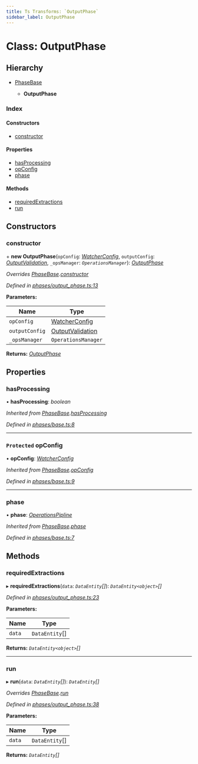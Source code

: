 ```yaml
---
title: Ts Transforms: `OutputPhase`
sidebar_label: OutputPhase
---
```


# Class: OutputPhase

## Hierarchy

* [PhaseBase](phasebase.md)

  * **OutputPhase**

### Index

#### Constructors

* [constructor](outputphase.md#constructor)

#### Properties

* [hasProcessing](outputphase.md#hasprocessing)
* [opConfig](outputphase.md#protected-opconfig)
* [phase](outputphase.md#phase)

#### Methods

* [requiredExtractions](outputphase.md#requiredextractions)
* [run](outputphase.md#run)

## Constructors

###  constructor

\+ **new OutputPhase**(`opConfig`: *[WatcherConfig](../interfaces/watcherconfig.md)*, `outputConfig`: *[OutputValidation](../interfaces/outputvalidation.md)*, `_opsManager`: *`OperationsManager`*): *[OutputPhase](outputphase.md)*

*Overrides [PhaseBase](phasebase.md).[constructor](phasebase.md#constructor)*

*Defined in [phases/output_phase.ts:13](https://github.com/terascope/teraslice/blob/a3992c27/packages/ts-transforms/src/phases/output_phase.ts#L13)*

**Parameters:**

Name | Type |
------ | ------ |
`opConfig` | [WatcherConfig](../interfaces/watcherconfig.md) |
`outputConfig` | [OutputValidation](../interfaces/outputvalidation.md) |
`_opsManager` | `OperationsManager` |

**Returns:** *[OutputPhase](outputphase.md)*

## Properties

###  hasProcessing

• **hasProcessing**: *boolean*

*Inherited from [PhaseBase](phasebase.md).[hasProcessing](phasebase.md#hasprocessing)*

*Defined in [phases/base.ts:8](https://github.com/terascope/teraslice/blob/a3992c27/packages/ts-transforms/src/phases/base.ts#L8)*

___

### `Protected` opConfig

• **opConfig**: *[WatcherConfig](../interfaces/watcherconfig.md)*

*Inherited from [PhaseBase](phasebase.md).[opConfig](phasebase.md#protected-opconfig)*

*Defined in [phases/base.ts:9](https://github.com/terascope/teraslice/blob/a3992c27/packages/ts-transforms/src/phases/base.ts#L9)*

___

###  phase

• **phase**: *[OperationsPipline](../interfaces/operationspipline.md)*

*Inherited from [PhaseBase](phasebase.md).[phase](phasebase.md#phase)*

*Defined in [phases/base.ts:7](https://github.com/terascope/teraslice/blob/a3992c27/packages/ts-transforms/src/phases/base.ts#L7)*

## Methods

###  requiredExtractions

▸ **requiredExtractions**(`data`: *`DataEntity`[]*): *`DataEntity<object>`[]*

*Defined in [phases/output_phase.ts:23](https://github.com/terascope/teraslice/blob/a3992c27/packages/ts-transforms/src/phases/output_phase.ts#L23)*

**Parameters:**

Name | Type |
------ | ------ |
`data` | `DataEntity`[] |

**Returns:** *`DataEntity<object>`[]*

___

###  run

▸ **run**(`data`: *`DataEntity`[]*): *`DataEntity`[]*

*Overrides [PhaseBase](phasebase.md).[run](phasebase.md#abstract-run)*

*Defined in [phases/output_phase.ts:38](https://github.com/terascope/teraslice/blob/a3992c27/packages/ts-transforms/src/phases/output_phase.ts#L38)*

**Parameters:**

Name | Type |
------ | ------ |
`data` | `DataEntity`[] |

**Returns:** *`DataEntity`[]*
